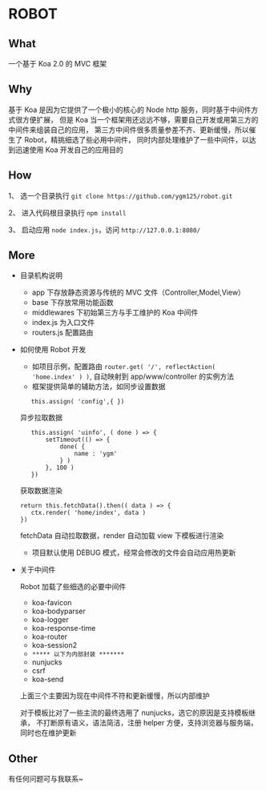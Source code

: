 ROBOT
========

## What

一个基于 Koa 2.0 的 MVC 框架

## Why

基于 Koa 是因为它提供了一个极小的核心的 Node http 服务，同时基于中间件方式很方便扩展，
但是 Koa 当一个框架用还远远不够，需要自己开发或用第三方的中间件来组装自己的应用，
第三方中间件很多质量参差不齐、更新缓慢，所以催生了 Robot，精挑细选了些必用中间件，
同时内部处理维护了一些中间件，以达到迅速使用 Koa 开发自己的应用目的

## How

1、 选一个目录执行 `git clone https://github.com/ygm125/robot.git`

2、 进入代码根目录执行 `npm install`

3、 启动应用 `node index.js`，访问 `http://127.0.0.1:8080/`

## More

- 目录机构说明

    - app 下存放静态资源与传统的 MVC 文件（Controller,Model,View）
    - base 下存放常用功能函数
    - middlewares 下初始第三方与手工维护的 Koa 中间件
    - index.js 为入口文件
    - routers.js 配置路由

- 如何使用 Robot 开发

    - 如项目示例，配置路由 `router.get( '/', reflectAction( 'home.index' ) )`,
    自动映射到 app/www/controller 的实例方法
    - 框架提供简单的辅助方法，如同步设置数据 
     ```
        this.assign( 'config',{ })
     ```

     异步拉取数据
     ```
        this.assign( 'uinfo', ( done ) => {
			setTimeout(() => {
                done( {
                    name : 'ygm'
                } )
			}, 100 )
		})
     ```

     获取数据渲染
     ```
     return this.fetchData().then(( data ) => {
		ctx.render( 'home/index', data )
	 })
     ```

     fetchData 自动拉取数据，render 自动加载 view 下模板进行渲染

     - 项目默认使用 DEBUG 模式，经常会修改的文件会自动应用热更新

- 关于中间件

    Robot 加载了些细选的必要中间件

    - koa-favicon
    - koa-bodyparser
    - koa-logger
    - koa-response-time
    - koa-router
    - koa-session2
    - `***** 以下为内部封装 *******`
    - nunjucks
    - csrf
    - koa-send

    上面三个主要因为现在中间件不符和更新缓慢，所以内部维护

    对于模板比对了一些主流的最终选用了 nunjucks，选它的原因是支持模板继承，
    不打断原有语义，语法简洁，注册 helper 方便，支持浏览器与服务端，同时也在维护更新

## Other

 有任何问题可与我联系~

